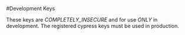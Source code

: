 #Development Keys

These keys are _COMPLETELY_INSECURE_ and for use _ONLY_ in development. The registered cypress keys must be used in production.
